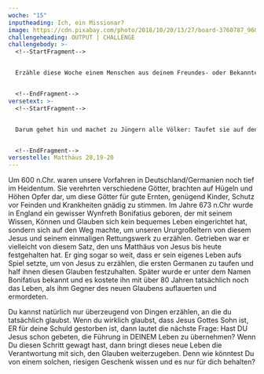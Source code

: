 ```yaml
---
woche: "15"
inputheading: Ich, ein Missionar?
image: https://cdn.pixabay.com/photo/2018/10/20/13/27/board-3760787_960_720.jpg
challengeheading: OUTPUT | CHALLENGE
challengebody: >-
  <!--StartFragment-->


  Erzähle diese Woche einem Menschen aus deinem Freundes- oder Bekanntenkreis davon, was oder wer Jesus in Deinem Leben ist – es kostet dich sicher nicht das Leben.


  <!--EndFragment-->
versetext: >-
  <!--StartFragment-->


  Darum gehet hin und machet zu Jüngern alle Völker: Taufet sie auf den Namen des Vaters und des Sohnes und des Heiligen Geistes; und lehret sie halten alles, was ich euch befohlen habe. Und siehe, ich bin bei euch alle Tage bis an der Welt Ende.


  <!--EndFragment-->
versestelle: Matthäus 28,19-20
---
```

<!--StartFragment-->

Um 600 n.Chr. waren unsere Vorfahren in Deutschland/Germanien noch tief im Heidentum. Sie verehrten verschiedene Götter, brachten auf Hügeln und Höhen Opfer dar, um diese Götter für gute Ernten, genügend Kinder, Schutz vor Feinden und Krankheiten gnädig zu stimmen. Im Jahre 673 n.Chr wurde in England ein gewisser Wynfreth Bonifatius geboren, der mit seinem Wissen, Können und Glauben sich kein bequemes Leben eingerichtet hat, sondern sich auf den Weg machte, um unseren Ururgroßeltern von diesem Jesus und seinem einmaligen Rettungswerk zu erzählen. Getrieben war er vielleicht von diesem Satz, den uns Matthäus von Jesus bis heute festgehalten hat. Er ging sogar so weit, dass er sein eigenes Leben aufs Spiel setzte, um von Jesus zu erzählen, die ersten Germanen zu taufen und half ihnen diesen Glauben festzuhalten. Später wurde er unter dem Namen Bonifatius bekannt und es kostete ihn mit über 80 Jahren tatsächlich noch das Leben, als ihm Gegner des neuen Glaubens auflauerten und ermordeten.

Du kannst natürlich nur überzeugend von Dingen erzählen, an die du tatsächlich glaubst. Wenn du wirklich glaubst, dass Jesus Gottes Sohn ist, ER für deine Schuld gestorben ist, dann lautet die nächste Frage: Hast DU Jesus schon gebeten, die Führung in DEINEM Leben zu übernehmen? Wenn Du diesen Schritt gewagt hast, dann bringt dieses neue Leben die Verantwortung mit sich, den Glauben weiterzugeben. Denn wie könntest Du von einem solchen, riesigen Geschenk wissen und es nur für dich behalten?

<!--EndFragment-->
